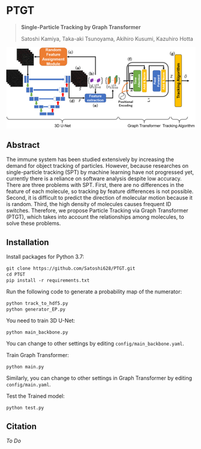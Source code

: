 # PTGT
> **Single-Particle Tracking by Graph Transformer**
>
> Satoshi Kamiya, Taka-aki Tsunoyama, Akihiro Kusumi, Kazuhiro Hotta

![Architecture.png](assets/Architecture.png)

## Abstract
The immune system has been studied extensively by increasing the demand for object tracking of particles. However, because researches on single-particle tracking (SPT) by machine learning have not progressed yet, currently there is a reliance on software analysis despite low accuracy. There are three problems with SPT. First, there are no differences in the feature of each molecule, so tracking by feature differences is not possible. Second, it is difficult to predict the direction of molecular motion because it is random. Third, the high density of molecules causes frequent ID switches. 
Therefore, we propose Particle Tracking via Graph Transformer (PTGT), which takes into account the relationships among molecules, to solve these problems.

## Installation
Install packages for Python 3.7:
```
git clone https://github.com/Satoshi628/PTGT.git
cd PTGT
pip install -r requirements.txt
```
Run the following code to generate a probability map of the numerator:
```
python track_to_hdf5.py
python generator_EP.py
```

You need to train 3D U-Net:
```
python main_backbone.py
```
You can change to other settings by editing `config/main_backbone.yaml`.

Train Graph Transformer:
```
python main.py
```
Similarly, you can change to other settings in Graph Transformer by editing `config/main.yaml`.

Test the Trained model:
```
python test.py
```

## Citation
*To Do*
